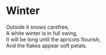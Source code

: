 # Winter

Outside it snows carefree,\
A white winter is in full swing,\
It will be long until the apricots flourish,\
And the flakes appear soft petals.
